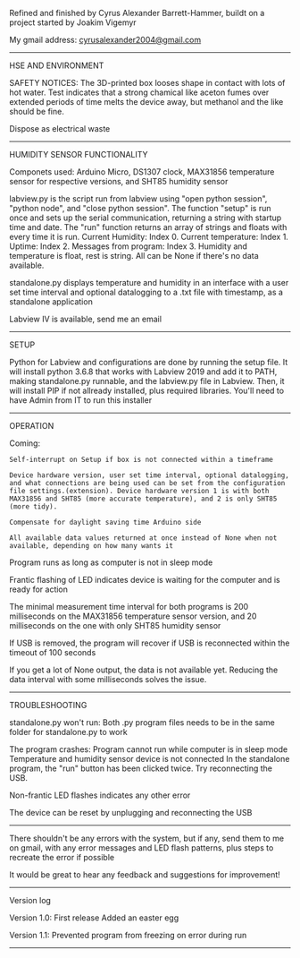 Refined and finished by Cyrus Alexander Barrett-Hammer, buildt on a project started by Joakim Vigemyr

My gmail address: cyrusalexander2004@gmail.com


---------------
HSE AND ENVIRONMENT

SAFETY NOTICES: The 3D-printed box looses shape in contact with lots of hot water. Test indicates that a strong chamical like aceton fumes over extended periods of time melts the device away, but methanol and the like should be fine.

Dispose as electrical waste


---------------
HUMIDITY SENSOR FUNCTIONALITY

Componets used: Arduino Micro, DS1307 clock, MAX31856 temperature sensor for respective versions, and SHT85 humidity sensor

labview.py is the script run from labview using "open python session", "python node", and "close python session". The function "setup" is run once and sets up the serial communication, returning a string with startup time and date. The "run" function returns an array of strings and floats with every time it is run. Current Humidity: Index 0. Current temperature: Index 1. Uptime: Index 2. Messages from program: Index 3. Humidity and temperature is float, rest is string. All can be None if there's no data available.

standalone.py displays temperature and humidity in an interface with a user set time interval and optional datalogging to a .txt file with timestamp, as a standalone application

Labview IV is available, send me an email


---------------
SETUP

Python for Labview and configurations are done by running the setup file. It will install python 3.6.8 that works with Labview 2019 and add it to PATH, making standalone.py runnable, and the labview.py file in Labview. Then, it will install PIP if not allready installed, plus required libraries.
You'll need to have Admin from IT to run this installer


---------------
OPERATION

Coming:

    Self-interrupt on Setup if box is not connected within a timeframe

    Device hardware version, user set time interval, optional datalogging, and what connections are being used can be set from the configuration file settings.(extension). Device hardware version 1 is with both MAX31856 and SHT85 (more accurate temperature), and 2 is only SHT85 (more tidy).

    Compensate for daylight saving time Arduino side

    All available data values returned at once instead of None when not available, depending on how many wants it


Program runs as long as computer is not in sleep mode

Frantic flashing of LED indicates device is waiting for the computer and is ready for action

The minimal measurement time interval for both programs is 200 milliseconds on the MAX31856 temperature sensor version, and 20 milliseconds on the one with only SHT85 humidity sensor

If USB is removed, the program will recover if USB is reconnected within the timeout of 100 seconds

If you get a lot of None output, the data is not available yet. Reducing the data interval with some milliseconds solves the issue.


---------------
TROUBLESHOOTING

standalone.py won't run:
    Both .py program files needs to be in the same folder for standalone.py to work


The program crashes:
    Program cannot run while computer is in sleep mode
    Temperature and humidity sensor device is not connected
    In the standalone program, the "run" button has been clicked twice. Try reconnecting the USB.


Non-frantic LED flashes indicates any other error

The device can be reset by unplugging and reconnecting the USB


---------------
There shouldn't be any errors with the system, but if any, send them to me on gmail, with any error messages and LED flash patterns, plus steps to recreate the error if possible

It would be great to hear any feedback and suggestions for improvement!


---------------
Version log

Version 1.0:
First release
Added an easter egg

Version 1.1:
Prevented program from freezing on error during run

---------------